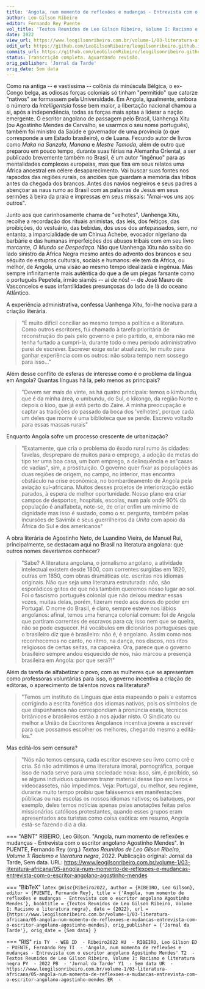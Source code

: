 ```yaml
---
title: 'Angola, num momento de reflexões e mudanças - Entrevista com o escritor angolano Agostinho Mendes'
author: Leo Gilson Ribeiro
editor: Fernando Rey Puente
vol_title: 'Textos Reunidos de Leo Gilson Ribeiro, Volume I: Racismo e literatura negra'
date: 2022
view_url: https://www.leogilsonribeiro.com.br/volume-1/03-literatura-africana/05-angola-num-momento-de-reflexoes-e-mudancas-entrevista-com-o-escritor-angolano-agostinho-mendes
edit_url: https://github.com/LeoGilsonRibeiro/leogilsonribeiro.github.io/edit/main/docs/markdown/volume-1/03-literatura-africana/05-angola-num-momento-de-reflexoes-e-mudancas-entrevista-com-o-escritor-angolano-agostinho-mendes.md
commits_url: https://github.com/LeoGilsonRibeiro/leogilsonribeiro.github.io/commits/main/docs/markdown/volume-1/03-literatura-africana/05-angola-num-momento-de-reflexoes-e-mudancas-entrevista-com-o-escritor-angolano-agostinho-mendes.md
status: Transcrição completa. Aguardando revisão.
orig_publisher: 'Jornal da Tarde'
orig_date: Sem data
---
```


Como na antiga -- e vastíssima -- colônia da minúscula Bélgica, o ex-Congo belga, as odiosas forças coloniais só tinham "permitido" que catorze "nativos" se formassem pela Universidade. Em Angola, igualmente, embora o número da *intelligentsia* fosse bem maior, a libertação nacional chamou a si, após a independência, todas as forças mais aptas a liderar a nação emergente. O escritor angolano de passagem pelo Brasil, Uanhenga Xitu (ou Agostinho Mendes de Carvalho, se usarmos o seu nome português), também foi ministro da Saúde e governador de uma província (o que corresponde a um Estado brasileiro), o de Luana. Fecundo autor de livros como *Maka na Sanzala, Manana* e *Mestre Tamoda*, além de outro que preparou em pouco tempo, durante suas férias na Alemanha Oriental, a ser publicado brevemente também no Brasil, é um autor "ingênuo" para as mentalidades complexas europeias, mas que fixa em seus relatos uma África ancestral em célere desaparecimento. Vai buscar suas fontes nos rapsodos das regiões rurais, os anciões que guardam a memória das tribos antes da chegada dos brancos. Antes dos navios negreiros e seus padres a abençoar as naus rumo ao Brasil com as palavras de Jesus em seus sermões à beira da praia e impressas em seus missais: "Amai-vos uns aos outros".

Junto aos que carinhosamente chama de "velhotes", Uanhenga Xitu, recolhe a recordação dos rituais animistas, das leis, dos feitiços, das proibições, do vestuário, das bebidas, dos usos dos antepassados, sem, no entanto, a imparcialidade de um Chinua Achebe, evocador nigeriano da barbárie e das humanas imperfeições dos abusos tribais com em seu livro marcante, *O Mundo se Despedaça*. Não que Uanhenga Xitu não saiba do lado sinistro da África Negra mesmo antes do advento dos brancos e seu séquito de estupros culturais, sociais e humanos: ele tem da África, ou melhor, de Angola, uma visão ao mesmo tempo idealizada e ingênua. Mas sempre infinitamente mais autêntica do que a de um piegas farsante como o português Pepetela, irmão siamês -- aí de nós! -- de José Mauro de Vasconcelos e suas infantilidades presunçosas do lado de lá do oceano Atlântico.

A experiência administrativa, confessa Uanhenga Xitu, foi-lhe nociva para a criação literária.

> "É muito difícil conciliar ao mesmo tempo a política e a literatura. Como outros escritores, fui chamado à tarefa prioritária de reconstrução do país pelo governo e pelo partido, e, embora não me tenha furtado a cumpri-la, durante todo o meu período administrativo parei de escrever. Escrever exige estar atualizado, ler muito para ganhar experiência com os outros: não sobra tempo nem sossego para isso\..."

Além desse conflito de esferas de interesse como é o problema da língua em Angola? Quantas línguas há lá, pelo menos as principais?

> "Devem ser mais de vinte, as há quatro principais: temos o kimbundu, que é da minha área, o umbundu, do Sul, o kikongo, da região Norte e depois o kioo, que já está perto do Zaire. A minha preocupação e captar as tradições do passado da boca dos 'velhotes', porque cada um deles que morre é uma biblioteca que se perde. Escrevo voltado para essas massas rurais"

Enquanto Angola sofre um processo crescente de urbanização?

> "Exatamente, que cria o problema do êxodo rural rumo às cidades: favelas, despreparo de muitos para o emprego, a adoção de metas do tipo ter uma boa casa, um bom emprego, a delinquência e as"casas de vadias", sim, a prostituição. O governo quer fixar as populações às duas regiões de origem, no campo, no interior, mas encontra obstáculo na crise econômica, no bombardeamento de Angola pela aviação sul-africana. Muitos desses projetos de interiorização estão parados, à espera de melhor oportunidade. Nosso plano era criar campos de desportos, hospitais, escolas, num país onde 90% da população é analfabeta, note-se, de criar enfim um mínimo de dignidade mas isso é sustado, como o sr. pergunta, também pelas incursões de Savimbi e seus guerrilheiros da *Unita* com apoio da África do Sul e dos americanos"

A obra literária de Agostinho Neto, de Luandino Vieira, de Manuel Rui, principalmente, se destacam aqui no Brasil na literatura angolana: que outros nomes deveríamos conhecer?

> "Sabe? A literatura angolana, o jornalismo angolano, a atividade intelectual existem desde 1800, com correntes surgidas em 1820, outras em 1850, com obras dramáticas etc. escritas nos idiomas originais. Não que seja uma literatura estruturada: não, são esporádicos gritos de que nós também queremos nosso lugar ao sol. Foi o fascismo português colonial que não deixou medrar essas vozes, muitas delas, porém, fizeram medo aos donos do poder em Portugal. O nome do Brasil, é claro, sempre esteve nos lábios angolanos: afinal, temos uma herança colonial comum: foi de Angola que partiram correntes de escravos para cá; isso nem que se queira, não se pode esquecer. Há vocábulos em dicionários portugueses que o brasileiro diz que é brasileiro: não é, é angolano. Assim como nos reconhecemos no canto, no ritmo, na dança, nos discos, nos ritos religiosos de certas seitas, na capoeira. Ora, parece que o governo brasileiro sempre andou esquecido de nós, não marcou a presença brasileira em Angola: por que será?!"

Além da tarefa de alfabetizar o povo, com as mulheres que se apresentam como professoras voluntárias para isso, o governo incentiva a criação de editoras, o aparecimento de talentos novos na literatura?

> "Temos um instituto de Línguas que esta mapeando o país e estamos corrigindo a escrita fonética dos idiomas nativos, pois os símbolos de que dispúnhamos não correspondiam à pronúncia exata, técnicos britânicos e brasileiros estão a nos ajudar nisto. O Sindicato ou melhor a União de Escritores Angolanos incentiva jovens a escrever para que possamos escolher os melhores, chegando mesmo a editá-los."

Mas editá-los sem censura?

> "Nós não temos censura, cada escritor escreve seu livro como crê e cria. Só não admitimos é uma literatura imoral, pornográfica, porque isso de nada serve para uma sociedade nova: isso, sim, é proibido, só se alguns indivíduos quiserem trazer material desse tipo em livros e videocassetes, não impedimos. Veja: Portugal, ou melhor, seu regime, durante muito tempo proibiu que falássemos em manifestações públicas ou nas escolas os nossos idiomas nativos; os batuques, por exemplo, deles temos notícias apenas pelas anotações feitas pelos missionários católicos protestantes, quando esses grupos eram apresentados aos turistas como coisa exótica: em resumo, Angola está-se fazendo dia a dia.


=== "ABNT"
    RIBEIRO, Leo Gilson. "Angola, num momento de reflexões e mudanças - Entrevista com o escritor angolano Agostinho Mendes". In PUENTE, Fernando Rey (org.) <em>Textos Reunidos de Leo Gilson Ribeiro, Volume 1: Racismo e literatura negra</em>, 2022. Publicação original: Jornal da Tarde, Sem data. URL: <a href="stable_url">https://www.leogilsonribeiro.com.br/volume-1/03-literatura-africana/05-angola-num-momento-de-reflexoes-e-mudancas-entrevista-com-o-escritor-angolano-agostinho-mendes</a>

=== "BibTeX"
    ```latex
    @misc{Ribeiro2022,
    author = {RIBEIRO, Leo Gilson},
    editor = {PUENTE, Fernando Rey},
    title = {'Angola, num momento de reflexões e mudanças - Entrevista com o escritor angolano Agostinho Mendes'},
    booktitle = {Textos Reunidos de Leo Gilson Ribeiro, Volume 1: Racismo e literatura negra},
    date = {2022},
    url = {https://www.leogilsonribeiro.com.br/volume-1/03-literatura-africana/05-angola-num-momento-de-reflexoes-e-mudancas-entrevista-com-o-escritor-angolano-agostinho-mendes},
    orig_publisher = {'Jornal da Tarde'},
    orig_date = {Sem data}
    }
    ```

=== "RIS"
    ```ris
    TY  - WEB
    ID  - Ribeiro2022
    AU  - RIBEIRO, Leo Gilson
    ED  - PUENTE, Fernando Rey
    TI  - 'Angola, num momento de reflexões e mudanças - Entrevista com o escritor angolano Agostinho Mendes'
    T2  - Textos Reunidos de Leo Gilson Ribeiro, Volume 1: Racismo e literatura negra
    PY  - 2022
    PB  - 'Jornal da Tarde'
    Y1  - Sem data
    UR  - https://www.leogilsonribeiro.com.br/volume-1/03-literatura-africana/05-angola-num-momento-de-reflexoes-e-mudancas-entrevista-com-o-escritor-angolano-agostinho-mendes
    ER  - 
    ```
